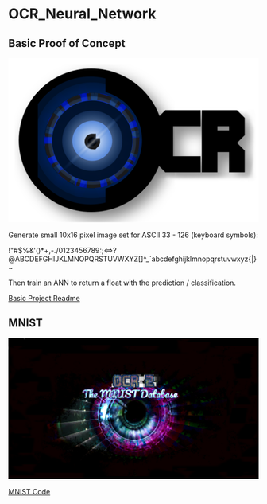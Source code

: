 # OCR_Neural_Network


## Basic Proof of Concept

![OCR Logo](https://github.com/geekgirljoy/OCR_Neural_Network/blob/ca5dbcd3198dd36d2bbbbbc3731e450cac7ef7a4/Project%20Images/OCR.png)

Generate small 10x16 pixel image set for ASCII 33 - 126 (keyboard symbols):

!"#$%&'()*+,-./0123456789:;<=>?@ABCDEFGHIJKLMNOPQRSTUVWXYZ[\]^_`abcdefghijklmnopqrstuvwxyz{|}~

Then train an ANN to return a float with the prediction / classification.

[Basic Project Readme](https://github.com/geekgirljoy/OCR_Neural_Network/blob/master/Basic/README.md)



## MNIST
![OCR 2 Logo](https://github.com/geekgirljoy/OCR_Neural_Network/blob/master/MNIST/Project%20Images/OCR2FeaturedWallpaper.jpg
)

[MNIST Code](https://github.com/geekgirljoy/OCR_Neural_Network/blob/master/MNIST/)
